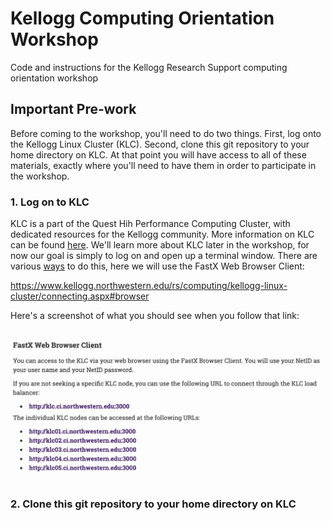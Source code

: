 # Kellogg Computing Orientation Workshop
Code and instructions for the Kellogg Research Support computing orientation workshop

## Important Pre-work
Before coming to the workshop, you'll need to do two things. First, log onto the Kellogg Linux Cluster (KLC). Second, clone this git repository to your home directory on KLC. At that point you will have access to all of these materials, exactly where you'll need to have them in order to participate in the workshop.

### 1. Log on to KLC

KLC is a part of the Quest Hih Performance Computing Cluster, with dedicated resources for the Kellogg community. More information on KLC can be found [here](https://www.kellogg.northwestern.edu/rs/computing/kellogg-linux-cluster.aspx). We'll learn more about KLC later in the workshop, for now our goal is simply to log on and open up a terminal window. There are various [ways](https://www.kellogg.northwestern.edu/rs/computing/kellogg-linux-cluster/connecting.aspx) to do this, here we will use the FastX Web Browser Client:

https://www.kellogg.northwestern.edu/rs/computing/kellogg-linux-cluster/connecting.aspx#browser

Here's a screenshot of what you should see when you follow that link:

<kbd>
  <img src="https://github.com/rs-kellogg/computing-orientation/blob/master/images/FastX-screenshot-1.png">
</kbd>

### 2. Clone this git repository to your home directory on KLC
